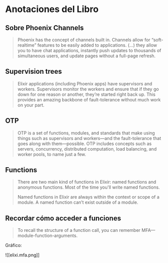 # Anotaciones del Libro

## Sobre Phoenix Channels

>  Phoenix has the concept of channels built in. Channels allow for “soft-realtime” features to be easily added to applications. (...) they allow you to have chat applications, instantly push updates to thousands of simultaneous users, and update pages without a full-page refresh.


## Supervision trees

> Elixir applications (including Phoenix apps) have supervisors and workers. Supervisors monitor the workers and ensure that if they go down for one reason or another, they’re started right back up. This provides an amazing backbone of fault-tolerance without much work on your part.


## OTP

> OTP is a set of functions, modules, and standards that make using things such as supervisors and workers—and the fault-tolerance that goes along with them—possible. OTP includes concepts such as servers, concurrency, distributed computation, load balancing, and worker pools, to name just a few.

## Functions

> There are two main kind of functions in Elixir: named functions and anonymous functions. Most of the time you'll write named functions.
>
> Named functions in Elixir are always within the context or scope of a module. A named function can’t exist outside of a module.

## Recordar cómo acceder a funciones

> To recall the structure of a function call, you can remember MFA—module-function-arguments.

Gráfico:

![[elixi.mfa.png]]